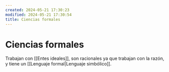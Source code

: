 ```yaml
---
created: 2024-05-21 17:30:23
modified: 2024-05-21 17:30:54
title: Ciencias formales
---
```


# Ciencias formales

Trabajan con [[Entes ideales]], son racionales ya que trabajan con la razón, y tiene un [[Lenguaje formal|Lenguaje simbólico]].
